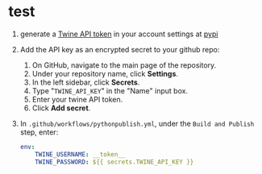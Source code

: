 # test

1. generate a [Twine API token](https://pypi.org/help/#apitoken) in your account
   settings at [pypi](https://pypi.org/manage/account/)

2. Add the API key as an encrypted secret to your github repo:
   1. On GitHub, navigate to the main page of the repository.
   2. Under your repository name, click **Settings**.
   3. In the left sidebar, click **Secrets**.
   4. Type "`TWINE_API_KEY`" in the "Name" input box.
   5. Enter your twine API token.
   6. Click **Add secret**.

3. In `.github/workflows/pythonpublish.yml`, under the `Build and Publish` step,
   enter:

    ```yaml
    env:
        TWINE_USERNAME: __token__
        TWINE_PASSWORD: ${{ secrets.TWINE_API_KEY }}
    ```

